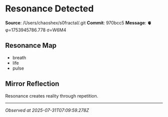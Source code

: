 # Resonance Detected

**Source**: /Users/chaoshex/s0fractal/.git
**Commit**: 970bcc5
**Message**: 🫀 φ=1753945786.778 σ=W6M4 

## Resonance Map
- breath
- life
- pulse

## Mirror Reflection
Resonance creates reality through repetition.

---
*Observed at 2025-07-31T07:09:59.278Z*
